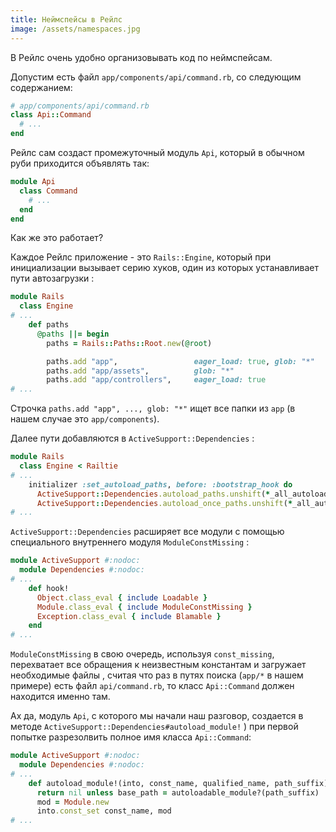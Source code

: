 ```yaml
---
title: Неймспейсы в Рейлс
image: /assets/namespaces.jpg
---
```

В Рейлс очень удобно организовывать код по неймспейсам.

Допустим есть файл `app/components/api/command.rb`, со следующим содержанием:

``` ruby
# app/components/api/command.rb
class Api::Command
  # ...
end
```

Рейлс сам создаст промежуточный модуль `Api`, который в обычном руби приходится объявлять так:

``` ruby
module Api
  class Command
    # ...
  end
end
```

Как же это работает?

Каждое Рейлс приложение - это `Rails::Engine`, который при инициализации вызывает
серию хуков, один из которых устанавливает пути автозагрузки
[<i class="fa fa-external-link"></i>](https://github.com/rails/rails/blob/v4.1.6/railties/lib/rails/engine/configuration.rb#L37):

``` ruby
module Rails
  class Engine
# ...
    def paths
      @paths ||= begin
        paths = Rails::Paths::Root.new(@root)

        paths.add "app",                 eager_load: true, glob: "*"
        paths.add "app/assets",          glob: "*"
        paths.add "app/controllers",     eager_load: true
# ...
```

Строчка `paths.add "app", ..., glob: "*"` ищет все папки из `app` (в нашем
случае это `app/components`).

Далее пути добавляются в `ActiveSupport::Dependencies` [<i class="fa fa-external-link"></i>](https://github.com/rails/rails/blob/v4.1.6/railties/lib/rails/engine.rb#L559):

``` ruby
module Rails
  class Engine < Railtie
# ...
    initializer :set_autoload_paths, before: :bootstrap_hook do
      ActiveSupport::Dependencies.autoload_paths.unshift(*_all_autoload_paths)
      ActiveSupport::Dependencies.autoload_once_paths.unshift(*_all_autoload_once_paths)
# ...
```

`ActiveSupport::Dependencies` расширяет все модули с помощью специального внутреннего модуля `ModuleConstMissing` [<i class="fa fa-external-link"></i>](https://github.com/rails/rails/blob/v4.1.6/activesupport/lib/active_support/dependencies.rb#L290):

``` ruby
module ActiveSupport #:nodoc:
  module Dependencies #:nodoc:
# ...
    def hook!
      Object.class_eval { include Loadable }
      Module.class_eval { include ModuleConstMissing }
      Exception.class_eval { include Blamable }
    end
# ...
```

`ModuleConstMissing` в свою очередь, используя `const_missing`, перехватает все обращения к неизвестным константам и загружает 
необходимые файлы [<i class="fa fa-external-link"></i>](https://github.com/rails/rails/blob/v4.1.6/activesupport/lib/active_support/dependencies.rb#L458), считая что раз в путях поиска (`app/*` в нашем примере) есть файл `api/command.rb`, то класс `Api::Command` должен находится именно там.

Ах да, модуль `Api`, с которого мы начали наш разговор, создается в методе `ActiveSupport::Dependencies#autoload_module!` [<i class="fa fa-external-link"></i>](https://github.com/rails/rails/blob/v4.1.6/activesupport/lib/active_support/dependencies.rb#L420)) при первой попытке
разрезолвить полное имя класса `Api::Command`:

``` ruby
module ActiveSupport #:nodoc:
  module Dependencies #:nodoc:
# ...
    def autoload_module!(into, const_name, qualified_name, path_suffix)
      return nil unless base_path = autoloadable_module?(path_suffix)
      mod = Module.new
      into.const_set const_name, mod
# ...
```
